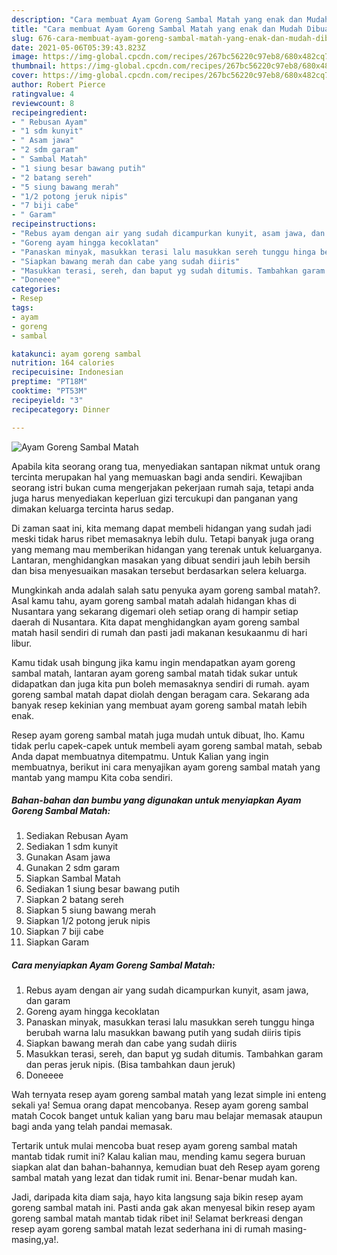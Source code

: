 ```yaml
---
description: "Cara membuat Ayam Goreng Sambal Matah yang enak dan Mudah Dibuat"
title: "Cara membuat Ayam Goreng Sambal Matah yang enak dan Mudah Dibuat"
slug: 676-cara-membuat-ayam-goreng-sambal-matah-yang-enak-dan-mudah-dibuat
date: 2021-05-06T05:39:43.823Z
image: https://img-global.cpcdn.com/recipes/267bc56220c97eb8/680x482cq70/ayam-goreng-sambal-matah-foto-resep-utama.jpg
thumbnail: https://img-global.cpcdn.com/recipes/267bc56220c97eb8/680x482cq70/ayam-goreng-sambal-matah-foto-resep-utama.jpg
cover: https://img-global.cpcdn.com/recipes/267bc56220c97eb8/680x482cq70/ayam-goreng-sambal-matah-foto-resep-utama.jpg
author: Robert Pierce
ratingvalue: 4
reviewcount: 8
recipeingredient:
- " Rebusan Ayam"
- "1 sdm kunyit"
- " Asam jawa"
- "2 sdm garam"
- " Sambal Matah"
- "1 siung besar bawang putih"
- "2 batang sereh"
- "5 siung bawang merah"
- "1/2 potong jeruk nipis"
- "7 biji cabe"
- " Garam"
recipeinstructions:
- "Rebus ayam dengan air yang sudah dicampurkan kunyit, asam jawa, dan garam"
- "Goreng ayam hingga kecoklatan"
- "Panaskan minyak, masukkan terasi lalu masukkan sereh tunggu hinga berubah warna lalu masukkan bawang putih yang sudah diiris tipis"
- "Siapkan bawang merah dan cabe yang sudah diiris"
- "Masukkan terasi, sereh, dan baput yg sudah ditumis. Tambahkan garam dan peras jeruk nipis. (Bisa tambahkan daun jeruk)"
- "Doneeee"
categories:
- Resep
tags:
- ayam
- goreng
- sambal

katakunci: ayam goreng sambal 
nutrition: 164 calories
recipecuisine: Indonesian
preptime: "PT18M"
cooktime: "PT53M"
recipeyield: "3"
recipecategory: Dinner

---
```



![Ayam Goreng Sambal Matah](https://img-global.cpcdn.com/recipes/267bc56220c97eb8/680x482cq70/ayam-goreng-sambal-matah-foto-resep-utama.jpg)

Apabila kita seorang orang tua, menyediakan santapan nikmat untuk orang tercinta merupakan hal yang memuaskan bagi anda sendiri. Kewajiban seorang istri bukan cuma mengerjakan pekerjaan rumah saja, tetapi anda juga harus menyediakan keperluan gizi tercukupi dan panganan yang dimakan keluarga tercinta harus sedap.

Di zaman  saat ini, kita memang dapat membeli hidangan yang sudah jadi meski tidak harus ribet memasaknya lebih dulu. Tetapi banyak juga orang yang memang mau memberikan hidangan yang terenak untuk keluarganya. Lantaran, menghidangkan masakan yang dibuat sendiri jauh lebih bersih dan bisa menyesuaikan masakan tersebut berdasarkan selera keluarga. 



Mungkinkah anda adalah salah satu penyuka ayam goreng sambal matah?. Asal kamu tahu, ayam goreng sambal matah adalah hidangan khas di Nusantara yang sekarang digemari oleh setiap orang di hampir setiap daerah di Nusantara. Kita dapat menghidangkan ayam goreng sambal matah hasil sendiri di rumah dan pasti jadi makanan kesukaanmu di hari libur.

Kamu tidak usah bingung jika kamu ingin mendapatkan ayam goreng sambal matah, lantaran ayam goreng sambal matah tidak sukar untuk didapatkan dan juga kita pun boleh memasaknya sendiri di rumah. ayam goreng sambal matah dapat diolah dengan beragam cara. Sekarang ada banyak resep kekinian yang membuat ayam goreng sambal matah lebih enak.

Resep ayam goreng sambal matah juga mudah untuk dibuat, lho. Kamu tidak perlu capek-capek untuk membeli ayam goreng sambal matah, sebab Anda dapat membuatnya ditempatmu. Untuk Kalian yang ingin membuatnya, berikut ini cara menyajikan ayam goreng sambal matah yang mantab yang mampu Kita coba sendiri.

<!--inarticleads1-->

##### Bahan-bahan dan bumbu yang digunakan untuk menyiapkan Ayam Goreng Sambal Matah:

1. Sediakan  Rebusan Ayam
1. Sediakan 1 sdm kunyit
1. Gunakan  Asam jawa
1. Gunakan 2 sdm garam
1. Siapkan  Sambal Matah
1. Sediakan 1 siung besar bawang putih
1. Siapkan 2 batang sereh
1. Siapkan 5 siung bawang merah
1. Siapkan 1/2 potong jeruk nipis
1. Siapkan 7 biji cabe
1. Siapkan  Garam




<!--inarticleads2-->

##### Cara menyiapkan Ayam Goreng Sambal Matah:

1. Rebus ayam dengan air yang sudah dicampurkan kunyit, asam jawa, dan garam
1. Goreng ayam hingga kecoklatan
1. Panaskan minyak, masukkan terasi lalu masukkan sereh tunggu hinga berubah warna lalu masukkan bawang putih yang sudah diiris tipis
1. Siapkan bawang merah dan cabe yang sudah diiris
1. Masukkan terasi, sereh, dan baput yg sudah ditumis. Tambahkan garam dan peras jeruk nipis. (Bisa tambahkan daun jeruk)
1. Doneeee




Wah ternyata resep ayam goreng sambal matah yang lezat simple ini enteng sekali ya! Semua orang dapat mencobanya. Resep ayam goreng sambal matah Cocok banget untuk kalian yang baru mau belajar memasak ataupun bagi anda yang telah pandai memasak.

Tertarik untuk mulai mencoba buat resep ayam goreng sambal matah mantab tidak rumit ini? Kalau kalian mau, mending kamu segera buruan siapkan alat dan bahan-bahannya, kemudian buat deh Resep ayam goreng sambal matah yang lezat dan tidak rumit ini. Benar-benar mudah kan. 

Jadi, daripada kita diam saja, hayo kita langsung saja bikin resep ayam goreng sambal matah ini. Pasti anda gak akan menyesal bikin resep ayam goreng sambal matah mantab tidak ribet ini! Selamat berkreasi dengan resep ayam goreng sambal matah lezat sederhana ini di rumah masing-masing,ya!.

